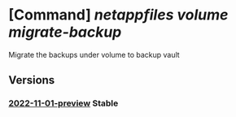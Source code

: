 # [Command] _netappfiles volume migrate-backup_

Migrate the backups under volume to backup vault

## Versions

### [2022-11-01-preview](/Resources/mgmt-plane/L3N1YnNjcmlwdGlvbnMve30vcmVzb3VyY2Vncm91cHMve30vcHJvdmlkZXJzL21pY3Jvc29mdC5uZXRhcHAvbmV0YXBwYWNjb3VudHMve30vY2FwYWNpdHlwb29scy97fS92b2x1bWVzL3t9L21pZ3JhdGViYWNrdXBz/2022-11-01-preview.xml) **Stable**

<!-- mgmt-plane /subscriptions/{}/resourcegroups/{}/providers/microsoft.netapp/netappaccounts/{}/capacitypools/{}/volumes/{}/migratebackups 2022-11-01-preview -->
